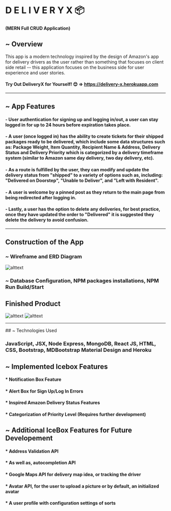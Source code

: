# D E L I V E R Y X  📦  

#### (MERN Full CRUD Application)

## ~ Overview

This app is a modern technology inspired by the design of Amazon's app for delivery drivers as the user rather than something that focuses on client side retail -- this application focuses on the business side for user experience and user stories. 

#### Try Out DeliveryX for Yourself! 😊 => https://delivery-x.herokuapp.com
<hr>

## ~ App Features

#### - User authentication for signing up and logging in/out, a user can stay logged in for up to 24 hours before expiration takes place.

#### - A user (once logged in) has the ability to create tickets for their shipped packages ready to be delivered, which include some data structures such as: Package Weight, Item Quantity, Recipient Name & Address, Delivery Status and Delivery Priority which is categorized by a delivery timeframe system (similar to Amazon same day delivery, two day delivery, etc). 

#### - As a route is fulfilled by the user, they can modify and update the delivery status from "shipped" to a variety of options such as, including: "Delivered on Doorstep", "Unable to Deliver", and "Left with Resident".

#### - A user is welcome by a pinned post as they return to the main page from being redirected after logging in.

#### - Lastly, a user has the option to delete any deliveries, for best practice, once they have updated the order to "Delivered" it is suggested they delete the delivery to avoid confusion.

<hr>

## Construction of the App

### ~ Wireframe and ERD Diagram 

![alttext](https://imgur.com/XJXUmda.png)

### ~ Database Configuration, NPM packages installations, NPM Run Build/Start

## Finished Product
![alttext](https://imgur.com/uMYDV39.png)
![alttext](https://imgur.com/yp2Hb57.png)
<hr>
## ~ Technologies Used

### JavaScript, JSX, Node Express, MongoDB, React JS, HTML, CSS, Bootstrap, MDBootstrap Material Design and Heroku

## ~ Implemented Icebox Features
#### * Notification Box Feature
#### * Alert Box for Sign Up/Log In Errors
#### * Inspired Amazon Delivery Status Features
#### * Categorization of Priority Level (Requires further development)

## ~ Additional IceBox Features for Future Developement
#### * Address Validation API
#### * As well as, autocompletion API
#### * Google Maps API for delivery map idea, or tracking the driver
#### * Avatar API, for the user to upload a picture or by default, an initialized avatar 
#### * A user profile with configuration settings of sorts
